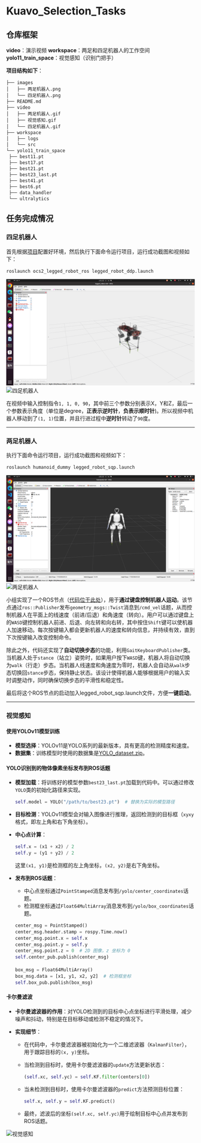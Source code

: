 # Kuavo_Selection_Tasks

## 仓库框架

**video**：演示视频
**workspace**：两足和四足机器人的工作空间
**yolo11_train_space**：视觉感知（识别门把手）

**项目结构如下**：
```
├── images
│   ├── 两足机器人.png
│   └── 四足机器人.png
├── README.md
├── video
│   ├── 两足机器人.gif
│   ├── 视觉感知.gif
│   └── 四足机器人.gif
├── workspace
│   ├── logs
│   └── src
└── yolo11_train_space
 ├── best11.pt
 ├── best17.pt
 ├── best21.pt
 ├── best23_last.pt
 ├── best41.pt
 ├── best6.pt
 ├── data_handler
 └── ultralytics
```

## 任务完成情况

### 四足机器人

首先根据[项目](https://github.com/pocketxjl/humanoid-control?tab=readme-ov-file)配置好环境，然后执行下面命令运行项目，运行成功截图和视频如下：

```shell
roslaunch ocs2_legged_robot_ros legged_robot_ddp.launch
```

![四足机器人1](/images/四足机器人.png)
![四足机器人](https://github.com/RobinBrown37/Kuavo_Selection_Tasks/blob/main/video/%E5%9B%9B%E8%B6%B3%E6%9C%BA%E5%99%A8%E4%BA%BA.gif)

在视频中输入控制指令`1, 1, 0, 90`，其中前三个参数分别表示X，Y和Z，最后一个参数表示角度（单位是degree，**正表示逆时针**，**负表示顺时针**)。所以视频中机器人移动到了`(1, 1)`位置，并且行进过程中**逆时针**转动了`90`度。

---

### 两足机器人

执行下面命令运行项目，运行成功截图和视频如下：

```shell
roslaunch humanoid_dummy legged_robot_sqp.launch
```

![两足机器人1](/images/两足机器人.png)
![两足机器人](https://github.com/RobinBrown37/Kuavo_Selection_Tasks/blob/main/video/%E4%B8%A4%E8%B6%B3%E6%9C%BA%E5%99%A8%E4%BA%BA.gif)


小组实现了一个ROS节点（[代码位于此处](./workspace/src/humanoid-control/humanoid_controllers/src/humanoidTeleop.cpp)），用于**通过键盘控制机器人运动**。该节点通过`ros::Publisher`发布`geometry_msgs::Twist`消息到`/cmd_vel`话题，从而控制机器人在平面上的线速度（前进/后退）和角速度（转向）。用户可以通过键盘上的`WASD`键控制机器人前进、后退、向左转和向右转，其中按住`Shift`键可以使机器人加速移动。每次按键输入都会更新机器人的速度和转向信息，并持续有效，直到下次按键输入改变控制命令。

除此之外，代码还实现了**自动切换步态**的功能，利用`GaitKeyboardPublisher`类。当机器人处于`stance`（站立）姿势时，如果用户按下`WASD`键，机器人将自动切换为`walk`（行走）步态。当机器人线速度和角速度为零时，机器人会自动从`walk`步态切换回`stance`步态，保持静止状态。该设计使得机器人能够根据用户的输入实时调整动作，同时确保切换步态的平滑性和稳定性。

最后将这个ROS节点的启动加入legged_robot_sqp.launch文件，方便**一键启动**。

---

### 视觉感知

#### 使用YOLOv11模型训练

   - **模型选择**：YOLOv11是YOLO系列的最新版本，具有更高的检测精度和速度。
   - **数据集**：训练模型时使用的数据集是[YOLO_dataset.zip](https://github.com/user-attachments/files/18350937/YOLO_dataset.zip)。

#### YOLO识别到的物体像素坐标发布到ROS话题

   - **模型加载**：将训练好的模型参数`best23_last.pt`加载到代码中。可以通过修改`YOLO`类的初始化路径来实现。

     ```python
     self.model = YOLO("/path/to/best23.pt")  # 替换为实际的模型路径
     ```

   - **目标检测**：YOLOv11模型会对输入图像进行推理，返回检测到的目标框（`xyxy`格式，即左上角和右下角坐标）。

   - **中心点计算**：

     ```python
     self.x = (x1 + x2) / 2
     self.y = (y1 + y2) / 2
     ```

     这里`(x1, y1)`是检测框的左上角坐标，`(x2, y2)`是右下角坐标。

   - **发布到ROS话题**：

     - 中心点坐标通过`PointStamped`消息发布到`/yolo/center_coordinates`话题。
     - 检测框坐标通过`Float64MultiArray`消息发布到`/yolo/box_coordinates`话题。

     ```python
     center_msg = PointStamped()
     center_msg.header.stamp = rospy.Time.now()
     center_msg.point.x = self.x
     center_msg.point.y = self.y
     center_msg.point.z = 0  # 2D 图像，z 坐标为 0
     self.center_pub.publish(center_msg)
     
     box_msg = Float64MultiArray()
     box_msg.data = [x1, y1, x2, y2]  # 检测框坐标
     self.box_pub.publish(box_msg)
     ```

#### 卡尔曼滤波

   - **卡尔曼滤波器的作用**：对YOLO检测到的目标中心点坐标进行平滑处理，减少噪声和抖动，特别是在目标移动或检测不稳定的情况下。

   - **实现细节**：

     - 在代码中，卡尔曼滤波器被初始化为一个二维滤波器（`KalmanFilter`），用于跟踪目标的`(x, y)`坐标。

     - 当检测到目标时，使用卡尔曼滤波器的`update`方法更新状态：

       ```python
       (self.xc, self.yc) = self.KF.filter(centers[0])
       ```

     - 当未检测到目标时，使用卡尔曼滤波器的`predict`方法预测目标位置：

       ```python
       self.x, self.y = self.KF.predict()
       ```
     - 最终，滤波后的坐标`(self.xc, self.yc)`用于绘制目标中心点并发布到ROS话题。

![视觉感知](https://github.com/RobinBrown37/Kuavo_Selection_Tasks/blob/main/video/%E8%A7%86%E8%A7%89%E6%84%9F%E7%9F%A5.gif)

